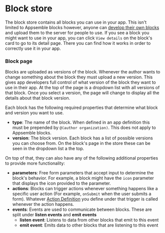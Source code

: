# Block store

The block store contains all blocks you can use in your app. This isn't limited to Appsemble blocks
however, anyone can [develop their own blocks](/docs/development/developing-blocks) and upload them
to the server for people to use. If you see a block you might want to use in your app, you can click
`View details` on the block's card to go to its detail page. There you can find how it works in
order to correctly use it in your app.

### Block page

Blocks are uploaded as versions of the block. Whenever the author wants to change something about
the block they must upload a new version. This gives app developers full control of what version of
the block they want to use in their app. At the top of the page is a dropdown list with all versions
of that block. Once you select a version, the page will change to display all the details about that
block version.

Each block has the following required properties that determine what block and version you want to
use.

- **type**: The name of the block. When defined in an app definition this must be prepended by
  `@(author organization)`. This does not apply to Appsemble blocks.
- **version**: The block version. Each block has a list of possible versions you can choose from. On
  the block's page in the store these can be seen in the dropdown list a the top.

On top of that, they can also have any of the following additional properties to provide more
functionality:

- **parameters**: Free form parameters that accept input to determine the block's behavior. For
  example, a block might have the `icon` parameter that displays the icon provided to the parameter.
- **actions**: Blocks can trigger actions whenever something happens like a specific user action
  (For example, `onSubmit` when the user submits a form). Whatever
  [Action Definition](/docs/actions) you define under that trigger is called whenever the action
  happens.
- **events**: Events are used to communicate between blocks. These are split under **listen events**
  and **emit events**
  - **listen event**: Listens to data from other blocks that emit to this event
  - **emit event**: Emits data to other blocks that are listening to this event

<!-- TODO: When we have a dedicated Block section that explains this in detail, this page should link to that -->
